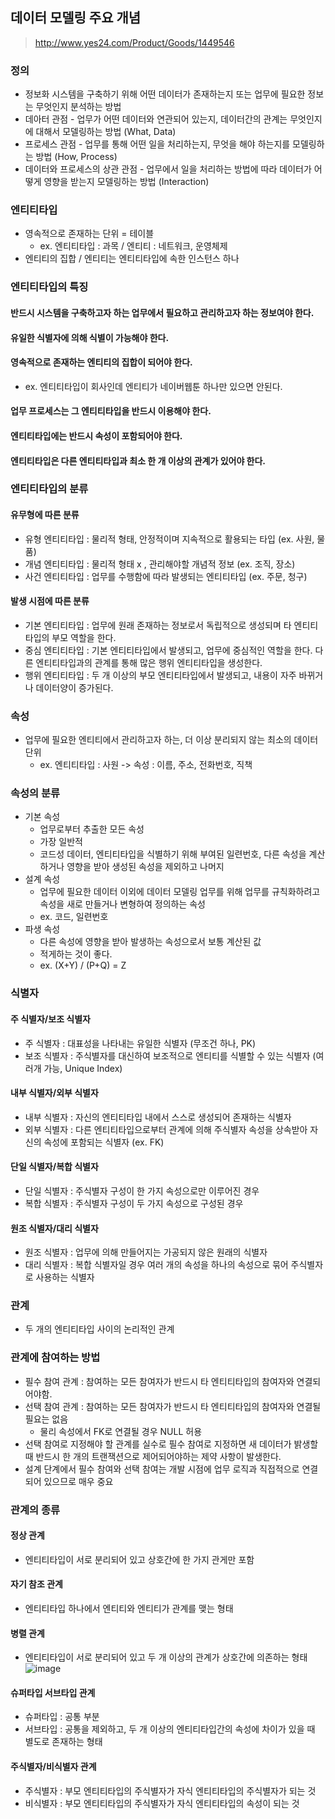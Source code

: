 ## 데이터 모델링 주요 개념
> http://www.yes24.com/Product/Goods/1449546

### 정의
* 정보화 시스템을 구축하기 위해 어떤 데이터가 존재하는지 또는 업무에 필요한 정보는 무엇인지 분석하는 방법
* 데아터 관점 - 업무가 어떤 데이터와 연관되어 있는지, 데이터간의 관계는 무엇인지에 대해서 모델링하는 방법 (What, Data)
* 프로세스 관점 - 업무를 통해 어떤 일을 처리하는지, 무엇을 해야 하는지를 모델링하는 방법 (How, Process)
* 데이터와 프로세스의 상관 관점 - 업무에서 일을 처리하는 방법에 따라 데이터가 어떻게 영향을 받는지 모델링하는 방법 (Interaction)

### 엔티티타입
* 영속적으로 존재하는 단위 = 테이블
  * ex. 엔티티타입 : 과목 / 엔티티 : 네트워크, 운영체제
* 엔티티의 집합 / 엔티티는 엔티티타입에 속한 인스턴스 하나

### 엔티티타입의 특징
#### 반드시 시스템을 구축하고자 하는 업무에서 필요하고 관리하고자 하는 정보여야 한다.

#### 유일한 식별자에 의해 식별이 가능해야 한다.

#### 영속적으로 존재하는 엔티티의 집합이 되어야 한다.
* ex. 엔티티타입이 회사인데 엔티티가 네이버웹툰 하나만 있으면 안된다.

#### 업무 프로세스는 그 엔티티타입을 반드시 이용해야 한다.

#### 엔티티타입에는 반드시 속성이 포함되어야 한다.

#### 엔티티타입은 다른 엔티티타입과 최소 한 개 이상의 관계가 있어야 한다.

### 엔티티타입의 분류
#### 유무형에 따른 분류
* 유형 엔티티타입 : 물리적 형태, 안정적이며 지속적으로 활용되는 타입 (ex. 사원, 물품)
* 개념 엔티티타입 : 물리적 형태 x , 관리해야할 개념적 정보 (ex. 조직, 장소)
* 사건 엔티티타입 : 업무를 수행함에 따라 발생되는 엔티티타입 (ex. 주문, 청구)

#### 발생 시점에 따른 분류
* 기본 엔티티타입 : 업무에 원래 존재하는 정보로서 독립적으로 생성되며 타 엔티티타입의 부모 역할을 한다.
* 중심 엔티티타입 : 기본 엔티티타입에서 발생되고, 업무에 중심적인 역할을 한다. 다른 엔티티타입과의 관계를 통해 많은 행위 엔티티타입을 생성한다.
* 행위 엔티티타입 : 두 개 이상의 부모 엔티티타입에서 발생되고, 내용이 자주 바뀌거나 데이터양이 증가된다.

### 속성
* 업무에 필요한 엔티티에서 관리하고자 하는, 더 이상 분리되지 않는 최소의 데이터 단위
  * ex. 엔티티타입 : 사원 -> 속성 : 이름, 주소, 전화번호, 직책

### 속성의 분류
* 기본 속성
  * 업무로부터 추출한 모든 속성
  * 가장 일반적
  * 코드성 데이터, 엔티티타입을 식별하기 위해 부여된 일련번호, 다른 속성을 계산하거나 영향을 받아 생성된 속성을 제외하고 나머지
* 설계 속성
  * 업무에 필요한 데이터 이외에 데이터 모델링 업무를 위해 업무를 규칙화하려고 속성을 새로 만들거나 변형하여 정의하는 속성
  * ex. 코드, 일련번호
* 파생 속성
  * 다른 속성에 영향을 받아 발생하는 속성으로서 보통 계산된 값
  * 적게하는 것이 좋다.
  * ex. (X+Y) / (P+Q) = Z 

### 식별자
#### 주 식별자/보조 식별자
* 주 식별자 : 대표성을 나타내는 유일한 식별자 (무조건 하나, PK)
* 보조 식별자 : 주식별자를 대신하여 보조적으로 엔티티를 식별할 수 있는 식별자 (여러개 가능, Unique Index)

#### 내부 식별자/외부 식별자
* 내부 식별자 : 자신의 엔티티타입 내에서 스스로 생성되어 존재하는 식별자
* 외부 식별자 : 다른 엔티티타입으로부터 관계에 의해 주식별자 속성을 상속받아 자신의 속성에 포함되는 식별자 (ex. FK)

#### 단일 식별자/복합 식별자
* 단일 식별자 : 주식별자 구성이 한 가지 속성으로만 이루어진 경우
* 복합 식별자 : 주식별자 구성이 두 가지 속성으로 구성된 경우

#### 원조 식별자/대리 식별자
* 원조 식별자 : 업무에 의해 만들어지는 가공되지 않은 원래의 식별자
* 대리 식별자 : 복합 식별자일 경우 여러 개의 속성을 하나의 속성으로 묶어 주식별자로 사용하는 식별자

### 관계
* 두 개의 엔티티타입 사이의 논리적인 관계

### 관계에 참여하는 방법
* 필수 참여 관계 : 참여하는 모든 참여자가 반드시 타 엔티티타입의 참여자와 연결되어야함.
* 선택 참여 관계 : 참여하는 모든 참여자가 반드시 타 엔티티타입의 참여자와 연결될 필요는 없음
  * 물리 속성에서 FK로 연결될 경우 NULL 허용
* 선택 참여로 지정해야 할 관계를 실수로 필수 참여로 지정하면 새 데이터가 밝생할 때 반드시 한 개의 트랜잭션으로 제어되어야하는 제약 사항이 발생한다.
* 설계 단계에서 필수 참여와 선택 참여는 개발 시점에 업무 로직과 직접적으로 연결되어 있으므로 매우 중요

### 관계의 종류
#### 정상 관계
* 엔티티타입이 서로 분리되어 있고 상호간에 한 가지 관게만 포함

#### 자기 참조 관계
* 엔티티타입 하나에서 엔티티와 엔티티가 관계를 맺는 형태

#### 병렬 관계
* 엔티티타입이 서로 분리되어 있고 두 개 이상의 관계가 상호간에 의존하는 형태
![image](https://user-images.githubusercontent.com/39120763/200971148-669091d1-36a9-4012-8cd2-64c3f4bd649c.png)

#### 슈퍼타입 서브타입 관계
* 슈퍼타입 : 공통 부분
* 서브타입 : 공통을 제외하고, 두 개 이상의 엔티티타입간의 속성에 차이가 있을 때 별도로 존재하는 형태

#### 주식별자/비식별자 관계
* 주식별자 : 부모 엔티티타입의 주식별자가 자식 엔티티타입의 주식별자가 되는 것
* 비식별자 : 부모 엔티티타입의 주식별자가 자식 엔티티타입의 속성이 되는 것 
